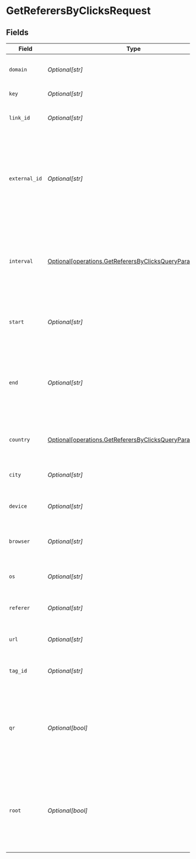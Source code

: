 # GetReferersByClicksRequest


## Fields

| Field                                                                                                                          | Type                                                                                                                           | Required                                                                                                                       | Description                                                                                                                    |
| ------------------------------------------------------------------------------------------------------------------------------ | ------------------------------------------------------------------------------------------------------------------------------ | ------------------------------------------------------------------------------------------------------------------------------ | ------------------------------------------------------------------------------------------------------------------------------ |
| `domain`                                                                                                                       | *Optional[str]*                                                                                                                | :heavy_minus_sign:                                                                                                             | The domain to filter analytics for.                                                                                            |
| `key`                                                                                                                          | *Optional[str]*                                                                                                                | :heavy_minus_sign:                                                                                                             | The short link slug.                                                                                                           |
| `link_id`                                                                                                                      | *Optional[str]*                                                                                                                | :heavy_minus_sign:                                                                                                             | The unique ID of the short link on Dub.                                                                                        |
| `external_id`                                                                                                                  | *Optional[str]*                                                                                                                | :heavy_minus_sign:                                                                                                             | This is the ID of the link in the your database. Must be prefixed with 'ext_' when passed as a query parameter.                |
| `interval`                                                                                                                     | [Optional[operations.GetReferersByClicksQueryParamInterval]](../../models/operations/getreferersbyclicksqueryparaminterval.md) | :heavy_minus_sign:                                                                                                             | The interval to retrieve analytics for. Takes precedence over start and end. If undefined, defaults to 24h.                    |
| `start`                                                                                                                        | *Optional[str]*                                                                                                                | :heavy_minus_sign:                                                                                                             | The start date and time when to retrieve analytics from.                                                                       |
| `end`                                                                                                                          | *Optional[str]*                                                                                                                | :heavy_minus_sign:                                                                                                             | The end date and time when to retrieve analytics from. If not provided, defaults to the current date.                          |
| `country`                                                                                                                      | [Optional[operations.GetReferersByClicksQueryParamCountry]](../../models/operations/getreferersbyclicksqueryparamcountry.md)   | :heavy_minus_sign:                                                                                                             | The country to retrieve analytics for.                                                                                         |
| `city`                                                                                                                         | *Optional[str]*                                                                                                                | :heavy_minus_sign:                                                                                                             | The city to retrieve analytics for.                                                                                            |
| `device`                                                                                                                       | *Optional[str]*                                                                                                                | :heavy_minus_sign:                                                                                                             | The device to retrieve analytics for.                                                                                          |
| `browser`                                                                                                                      | *Optional[str]*                                                                                                                | :heavy_minus_sign:                                                                                                             | The browser to retrieve analytics for.                                                                                         |
| `os`                                                                                                                           | *Optional[str]*                                                                                                                | :heavy_minus_sign:                                                                                                             | The OS to retrieve analytics for.                                                                                              |
| `referer`                                                                                                                      | *Optional[str]*                                                                                                                | :heavy_minus_sign:                                                                                                             | The referer to retrieve analytics for.                                                                                         |
| `url`                                                                                                                          | *Optional[str]*                                                                                                                | :heavy_minus_sign:                                                                                                             | The URL to retrieve analytics for.                                                                                             |
| `tag_id`                                                                                                                       | *Optional[str]*                                                                                                                | :heavy_minus_sign:                                                                                                             | The tag ID to retrieve analytics for.                                                                                          |
| `qr`                                                                                                                           | *Optional[bool]*                                                                                                               | :heavy_minus_sign:                                                                                                             | Filter for QR code scans. If true, filter for QR codes only. If false, filter for links only. If undefined, return both.       |
| `root`                                                                                                                         | *Optional[bool]*                                                                                                               | :heavy_minus_sign:                                                                                                             | Filter for root domains. If true, filter for domains only. If false, filter for links only. If undefined, return both.         |